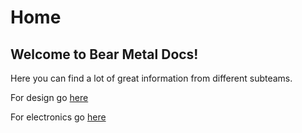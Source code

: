 # Home

## Welcome to Bear Metal Docs!

Here you can find a lot of great information from different subteams.

For design go [here](/design)

For electronics go [here](/electronics)
